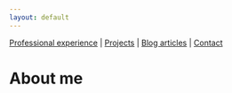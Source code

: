 ```yaml
---
layout: default
---
```


[Professional experience](./another-page.html) | [Projects](./another-page.html) | [Blog articles](./another-page.html) | [Contact](./another-page.html)

# About me


